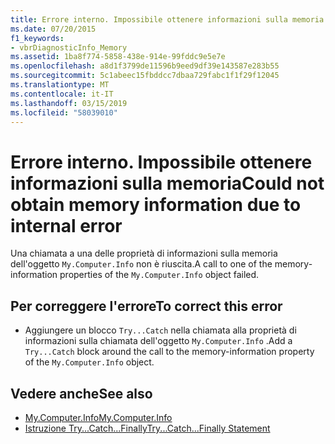 ```yaml
---
title: Errore interno. Impossibile ottenere informazioni sulla memoria
ms.date: 07/20/2015
f1_keywords:
- vbrDiagnosticInfo_Memory
ms.assetid: 1ba8f774-5858-438e-914e-99fddc9e5e7e
ms.openlocfilehash: a8d1f3799de11596b9eed9df39e143587e283b55
ms.sourcegitcommit: 5c1abeec15fbddcc7dbaa729fabc1f1f29f12045
ms.translationtype: MT
ms.contentlocale: it-IT
ms.lasthandoff: 03/15/2019
ms.locfileid: "58039010"
---
```

# <a name="could-not-obtain-memory-information-due-to-internal-error"></a><span data-ttu-id="7c657-102">Errore interno. Impossibile ottenere informazioni sulla memoria</span><span class="sxs-lookup"><span data-stu-id="7c657-102">Could not obtain memory information due to internal error</span></span>
<span data-ttu-id="7c657-103">Una chiamata a una delle proprietà di informazioni sulla memoria dell'oggetto `My.Computer.Info` non è riuscita.</span><span class="sxs-lookup"><span data-stu-id="7c657-103">A call to one of the memory-information properties of the `My.Computer.Info` object failed.</span></span>  
  
## <a name="to-correct-this-error"></a><span data-ttu-id="7c657-104">Per correggere l'errore</span><span class="sxs-lookup"><span data-stu-id="7c657-104">To correct this error</span></span>  
  
-   <span data-ttu-id="7c657-105">Aggiungere un blocco `Try...Catch` nella chiamata alla proprietà di informazioni sulla chiamata dell'oggetto `My.Computer.Info` .</span><span class="sxs-lookup"><span data-stu-id="7c657-105">Add a `Try...Catch` block around the call to the memory-information property of the `My.Computer.Info` object.</span></span>  
  
## <a name="see-also"></a><span data-ttu-id="7c657-106">Vedere anche</span><span class="sxs-lookup"><span data-stu-id="7c657-106">See also</span></span>

- [<span data-ttu-id="7c657-107">My.Computer.Info</span><span class="sxs-lookup"><span data-stu-id="7c657-107">My.Computer.Info</span></span>](xref:Microsoft.VisualBasic.Devices.ComputerInfo)
- [<span data-ttu-id="7c657-108">Istruzione Try...Catch...Finally</span><span class="sxs-lookup"><span data-stu-id="7c657-108">Try...Catch...Finally Statement</span></span>](../../visual-basic/language-reference/statements/try-catch-finally-statement.md)
